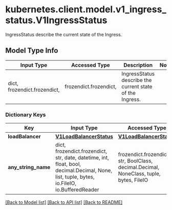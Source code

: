 # kubernetes.client.model.v1_ingress_status.V1IngressStatus

IngressStatus describe the current state of the Ingress.

## Model Type Info
Input Type | Accessed Type | Description | Notes
------------ | ------------- | ------------- | -------------
dict, frozendict.frozendict,  | frozendict.frozendict,  | IngressStatus describe the current state of the Ingress. | 

### Dictionary Keys
Key | Input Type | Accessed Type | Description | Notes
------------ | ------------- | ------------- | ------------- | -------------
**loadBalancer** | [**V1LoadBalancerStatus**](V1LoadBalancerStatus.md) | [**V1LoadBalancerStatus**](V1LoadBalancerStatus.md) |  | [optional] 
**any_string_name** | dict, frozendict.frozendict, str, date, datetime, int, float, bool, decimal.Decimal, None, list, tuple, bytes, io.FileIO, io.BufferedReader | frozendict.frozendict, str, BoolClass, decimal.Decimal, NoneClass, tuple, bytes, FileIO | any string name can be used but the value must be the correct type | [optional]

[[Back to Model list]](../../README.md#documentation-for-models) [[Back to API list]](../../README.md#documentation-for-api-endpoints) [[Back to README]](../../README.md)

